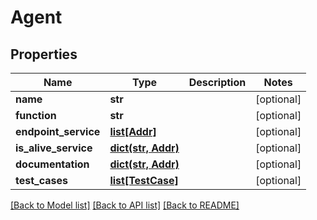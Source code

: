 # Agent

## Properties
Name | Type | Description | Notes
------------ | ------------- | ------------- | -------------
**name** | **str** |  | [optional] 
**function** | **str** |  | [optional] 
**endpoint_service** | [**list[Addr]**](Addr.md) |  | [optional] 
**is_alive_service** | [**dict(str, Addr)**](Addr.md) |  | [optional] 
**documentation** | [**dict(str, Addr)**](Addr.md) |  | [optional] 
**test_cases** | [**list[TestCase]**](TestCase.md) |  | [optional] 

[[Back to Model list]](../README.md#documentation-for-models) [[Back to API list]](../README.md#documentation-for-api-endpoints) [[Back to README]](../README.md)


